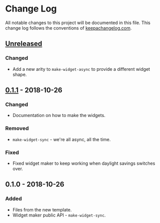 # Change Log
All notable changes to this project will be documented in this file. This change log follows the conventions of [keepachangelog.com](http://keepachangelog.com/).

## [Unreleased]
### Changed
- Add a new arity to `make-widget-async` to provide a different widget shape.

## [0.1.1] - 2018-10-26
### Changed
- Documentation on how to make the widgets.

### Removed
- `make-widget-sync` - we're all async, all the time.

### Fixed
- Fixed widget maker to keep working when daylight savings switches over.

## 0.1.0 - 2018-10-26
### Added
- Files from the new template.
- Widget maker public API - `make-widget-sync`.

[Unreleased]: https://github.com/your-name/cortextutorial/compare/0.1.1...HEAD
[0.1.1]: https://github.com/your-name/cortextutorial/compare/0.1.0...0.1.1
